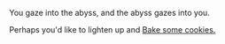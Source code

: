 You gaze into the abyss, and the abyss gazes into you.

Perhaps you'd like to lighten up and [Bake some cookies.](../bake-cookies/bake-cookies.md)
